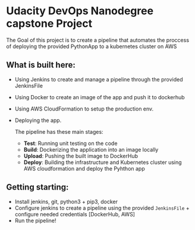 # Udacity DevOps Nanodegree capstone Project

The Goal of this project is to create a pipeline that automates the proccess of deploying the provided PythonApp to a kubernetes cluster on AWS

## What is built here:
- Using Jenkins to create and manage a pipeline through the provided JenkinsFile
- Using Docker to create an image of the app and push it to dockerhub
- Using AWS CloudFormation to setup the production env.
- Deploying the app.

  The pipeline has these main stages:
  - **Test**: Running unit testing on the code
  - **Build**: Dockerizing the application into an image locally
  - **Upload**: Pushing the built image to DockerHub
  - **Deploy**: Building the infrastructure and Kubernetes cluster using AWS cloudformation and deploy the Pyhthon app
  
## Getting starting:
- Install jenkins, git, python3 + pip3, docker
- Configure jenkins to create a pipeline using the provided `JenkinsFile` + configure needed credentials [DockerHub, AWS]
- Run the pipeline!
